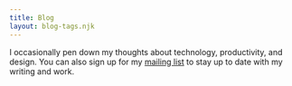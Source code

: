```yaml
---
title: Blog
layout: blog-tags.njk
---
```


I occasionally pen down my thoughts about technology, productivity, and design. You can also sign up for my [mailing list](/mailing-list) to stay up to date with my writing and work.
